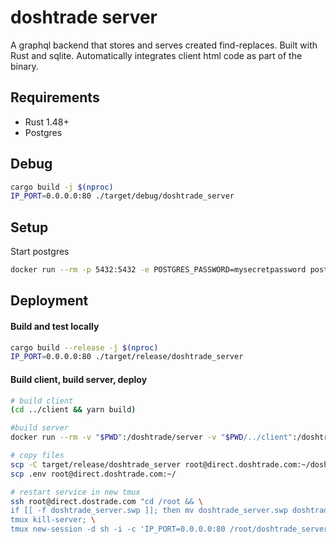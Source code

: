 # doshtrade server
A graphql backend that stores and serves created find-replaces. Built with Rust and sqlite. Automatically integrates client html code as part of the binary.

## Requirements

- Rust 1.48+
- Postgres

## Debug

```bash
cargo build -j $(nproc)
IP_PORT=0.0.0.0:80 ./target/debug/doshtrade_server
```

## Setup

Start postgres
```bash
docker run --rm -p 5432:5432 -e POSTGRES_PASSWORD=mysecretpassword postgres:alpine postgres -c log_statement=all
```

## Deployment

#### Build and test locally
```bash
cargo build --release -j $(nproc)
IP_PORT=0.0.0.0:80 ./target/release/doshtrade_server
```

#### Build client, build server, deploy
```bash
# build client
(cd ../client && yarn build)

#build server
docker run --rm -v "$PWD":/doshtrade/server -v "$PWD/../client":/doshtrade/client -w /doshtrade/server rust:slim sh -c "apt update && apt install -y libsqlite3-dev && cargo build --release -j $(nproc)"

# copy files
scp -C target/release/doshtrade_server root@direct.doshtrade.com:~/doshtrade_server.swp
scp .env root@direct.doshtrade.com:~/

# restart service in new tmux
ssh root@direct.dostrade.com "cd /root && \
if [[ -f doshtrade_server.swp ]]; then mv doshtrade_server.swp doshtrade_server; fi && \
tmux kill-server; \
tmux new-session -d sh -i -c 'IP_PORT=0.0.0.0:80 /root/doshtrade_server'"
```